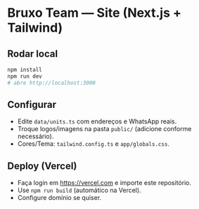 # Bruxo Team — Site (Next.js + Tailwind)

## Rodar local
```bash
npm install
npm run dev
# abre http://localhost:3000
```

## Configurar
- Edite `data/units.ts` com endereços e WhatsApp reais.
- Troque logos/imagens na pasta `public/` (adicione conforme necessário).
- Cores/Tema: `tailwind.config.ts` e `app/globals.css`.

## Deploy (Vercel)
- Faça login em https://vercel.com e importe este repositório.
- Use `npm run build` (automático na Vercel).
- Configure domínio se quiser.
